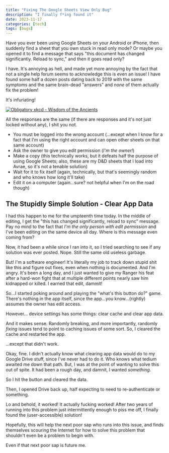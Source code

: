 ```yaml
---
title: "Fixing The Google Sheets View Only Bug"
description: "I finally f*ing found it"
date: 2023-11-17
categories: [tech]
tags: [bugs]
---
```


Have you ever been using Google Sheets on your Android or iPhone, then suddenly find a sheet that you own stuck in read only mode? Or maybe you opened it to find a message that says "this document has changed significantly. Reload to sync," and then it goes read only?

I have. It's annoying as hell, and made yet more annoying by the fact that not a single help forum seems to acknowledge this is even an issue! I have found some half a dozen posts dating back to 2019 with the same symptoms and the same brain-dead "answers" and *none* of them actually fix the problem!

It's infuriating!

[![Obligatory xkcd - Wisdom of the Ancients](https://imgs.xkcd.com/comics/wisdom_of_the_ancients.png "All long help threads should have a sticky globally-editable post at the top saying 'DEAR PEOPLE FROM THE FUTURE: Here's what we've figured out so far...'")](https://xkcd.com/979/)

All the responses are the same (if there are responses and it's not just locked without any), I shit you not.

- You must be logged into the wrong account (...except when I know for a fact that I'm using the right account and can open other sheets on that same account)
- Ask the owner to give you edit permission (*I'm the owner!*)
- Make a copy (this technically works, but it defeats half the purpose of using Google Sheets; also, these are my D&D sheets that I load into Avrae, so it's not a tenable solution)
- Wait for it to fix itself (again, technically, but that's seemingly random and who knows how long it'll take)
- Edit it on a computer (again...sure? not helpful when I'm on the road though)

## The Stupidly Simple Solution - Clear App Data

I had this happen to me for the umpteenth time today. In the middle of editing, I get the "this has changed significantly, reload to sync" message. Pay no mind to the fact that *I'm the only person with edit permission* and I've been editing on the same device all day. Where is this message even coming from?

Now, it had been a while since I ran into it, so I tried searching to see if any solution was ever posted. Nope. Still the same old useless garbage.

But! I'm a software engineer! It's literally my job to track down stupid shit like this and figure out fixes, even when nothing is documented. And I'm angry. It's been a long day, and I just wanted to give my Ranger his feat after a hard-won fight that at multiple different points nearly saw him kidnapped or killed. I earned that edit, dammit!

So...I started poking around and playing the "what's this button do?" game. There's nothing in the app itself, since the app...you know...(rightly) assumes the owner has edit access.

However... device settings has some things: clear cache and clear app data.

And it makes sense. Randomly breaking, and more importantly, randomly _fixing_ issues tend to point to caching issues of some sort. So, I cleared the cache and restarted the app.

...except that didn't work.

Okay, fine. I didn't actually know what clearing app data would do to my Google Drive stuff, since I've never had to do it. Who knows what tedium awaited me down that path. But, I was at the point of wanting to solve this out of spite. It had been a rough day, and damnit, I wanted *something*.

So I hit the button and cleared the data.

Then, I opened Drive back up, half expecting to need to re-authenticate or something.

Lo and behold, it worked! It actually fucking worked! After two years of running into this problem just intermittently enough to piss me off, I finally found the (user-accessible) solution!

Hopefully, this will help the next poor sap who runs into this issue, and finds themselves scouring the Internet for how to solve this problem that shouldn't even be a problem to begin with.

Even if that next poor sap is future me.